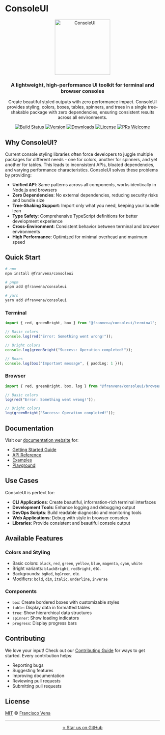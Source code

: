 # ConsoleUI

<p align="center">
  <img src="https://raw.githubusercontent.com/fvena/typescript-library-template-pro/main/docs/public/logo.png" alt="ConsoleUI" width="180"/>
</p>

<h3 align="center">A lightweight, high-performance UI toolkit for terminal and browser consoles</h3>

<p align="center">
Create beautiful styled outputs with zero performance impact. ConsoleUI provides styling, colors, boxes, tables, spinners, and trees in a single tree-shakable package with zero dependencies, ensuring consistent results across all environments.
</p>

<p align="center">
  <a href="https://github.com/fvena/consoleUI/actions"><img src="https://github.com/fvena/consoleUI/workflows/CI%2FCD/badge.svg" alt="Build Status"></a>
  <a href="https://www.npmjs.com/package/@franvena/consoleui"><img src="https://img.shields.io/npm/v/@franvena/consoleui.svg" alt="Version"></a>
  <a href="https://www.npmjs.com/package/@franvena/consoleui"><img src="https://img.shields.io/npm/dm/@franvena/consoleui.svg" alt="Downloads"></a>
  <a href="https://github.com/fvena/consoleUI/blob/main/LICENSE"><img src="https://img.shields.io/npm/l/consolaui.svg" alt="License"></a>
  <a href="https://github.com/fvena/consoleUI"><img src="https://img.shields.io/badge/PRs-welcome-brightgreen.svg" alt="PRs Welcome"></a>
</p>

## Why ConsoleUI?

Current console styling libraries often force developers to juggle multiple packages for different needs - one for colors, another for spinners, and yet another for tables. This leads to inconsistent APIs, bloated dependencies, and varying performance characteristics. ConsoleUI solves these problems by providing:

- **Unified API**: Same patterns across all components, works identically in Node.js and browsers
- **Zero Dependencies**: No external dependencies, reducing security risks and bundle size
- **Tree-Shaking Support**: Import only what you need, keeping your bundle lean
- **Type Safety**: Comprehensive TypeScript definitions for better development experience
- **Cross-Environment**: Consistent behavior between terminal and browser environments
- **High Performance**: Optimized for minimal overhead and maximum speed

## Quick Start

```bash
# npm
npm install @franvena/consoleui

# pnpm
pnpm add @franvena/consoleui

# yarn
yarn add @franvena/consoleui
```

### Terminal

```typescript
import { red, greenBright, box } from "@franvena/consoleui/terminal";

// Basic colors
console.log(red("Error: Something went wrong!"));

// Bright colors
console.log(greenBright("Success: Operation completed!"));

// Boxes
console.log(box("Important message", { padding: 1 }));
```

### Browser

```typescript
import { red, greenBright, box, log } from "@franvena/consoleui/browser";

// Basic colors
log(red("Error: Something went wrong!"));

// Bright colors
log(greenBright("Success: Operation completed!"));
```

## Documentation

Visit our [documentation website](https://consoleui.dev) for:

- [Getting Started Guide](https://consoleui.dev/guide/getting-started)
- [API Reference](https://consoleui.dev/api/)
- [Examples](https://consoleui.dev/examples/)
- [Playground](https://consoleui.dev/playground/)

## Use Cases

ConsoleUI is perfect for:

- **CLI Applications**: Create beautiful, information-rich terminal interfaces
- **Development Tools**: Enhance logging and debugging output
- **DevOps Scripts**: Build readable diagnostic and monitoring tools
- **Web Applications**: Debug with style in browser consoles
- **Libraries**: Provide consistent and beautiful console output

## Available Features

### Colors and Styling

- Basic colors: `black`, `red`, `green`, `yellow`, `blue`, `magenta`, `cyan`, `white`
- Bright variants: `blackBright`, `redBright`, etc.
- Backgrounds: `bgRed`, `bgGreen`, etc.
- Modifiers: `bold`, `dim`, `italic`, `underline`, `inverse`

### Components

- `box`: Create bordered boxes with customizable styles
- `table`: Display data in formatted tables
- `tree`: Show hierarchical data structures
- `spinner`: Show loading indicators
- `progress`: Display progress bars

## Contributing

We love your input! Check out our [Contributing Guide](CONTRIBUTING.md) for ways to get started. Every contribution helps:

- Reporting bugs
- Suggesting features
- Improving documentation
- Reviewing pull requests
- Submitting pull requests

## License

[MIT](./LICENSE) © [Francisco Vena](https://github.com/fvena)

---

<p align="center">
  <a href="https://github.com/fvena/consoleUI">
    ⭐ Star us on GitHub
  </a>
</p>
